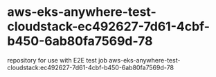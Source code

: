 # aws-eks-anywhere-test-cloudstack-ec492627-7d61-4cbf-b450-6ab80fa7569d-78
repository for use with E2E test job aws-eks-anywhere-test-cloudstack:ec492627-7d61-4cbf-b450-6ab80fa7569d-78
